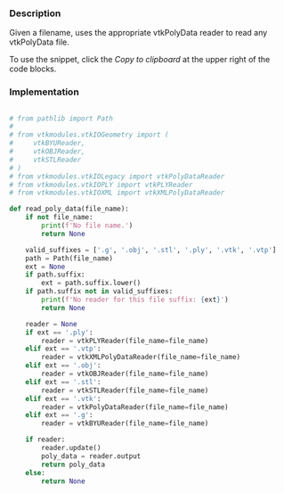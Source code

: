 ### Description

Given a filename, uses the appropriate vtkPolyData reader to read any vtkPolyData file.

To use the snippet, click the *Copy to clipboard* at the upper right of the code blocks.

### Implementation

``` Python

# from pathlib import Path
# 
# from vtkmodules.vtkIOGeometry import (
#     vtkBYUReader,
#     vtkOBJReader,
#     vtkSTLReader
# )
# from vtkmodules.vtkIOLegacy import vtkPolyDataReader
# from vtkmodules.vtkIOPLY import vtkPLYReader
# from vtkmodules.vtkIOXML import vtkXMLPolyDataReader

def read_poly_data(file_name):
    if not file_name:
        print(f'No file name.')
        return None

    valid_suffixes = ['.g', '.obj', '.stl', '.ply', '.vtk', '.vtp']
    path = Path(file_name)
    ext = None
    if path.suffix:
        ext = path.suffix.lower()
    if path.suffix not in valid_suffixes:
        print(f'No reader for this file suffix: {ext}')
        return None

    reader = None
    if ext == '.ply':
        reader = vtkPLYReader(file_name=file_name)
    elif ext == '.vtp':
        reader = vtkXMLPolyDataReader(file_name=file_name)
    elif ext == '.obj':
        reader = vtkOBJReader(file_name=file_name)
    elif ext == '.stl':
        reader = vtkSTLReader(file_name=file_name)
    elif ext == '.vtk':
        reader = vtkPolyDataReader(file_name=file_name)
    elif ext == '.g':
        reader = vtkBYUReader(file_name=file_name)

    if reader:
        reader.update()
        poly_data = reader.output
        return poly_data
    else:
        return None

```
